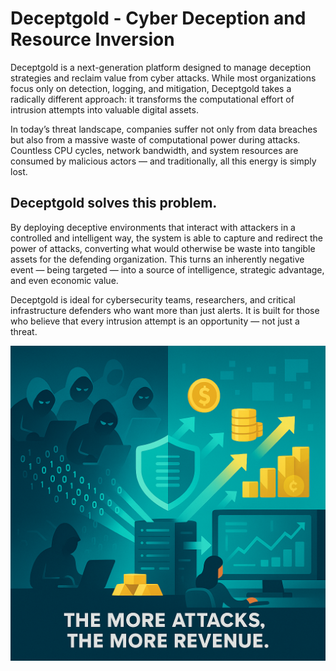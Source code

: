 # Deceptgold - Cyber Deception and Resource Inversion 

Deceptgold is a next-generation platform designed to manage deception strategies and reclaim value from cyber attacks. While most organizations focus only on detection, logging, and mitigation, Deceptgold takes a radically different approach: it transforms the computational effort of intrusion attempts into valuable digital assets.

In today’s threat landscape, companies suffer not only from data breaches but also from a massive waste of computational power during attacks. Countless CPU cycles, network bandwidth, and system resources are consumed by malicious actors — and traditionally, all this energy is simply lost.

## Deceptgold solves this problem.

By deploying deceptive environments that interact with attackers in a controlled and intelligent way, the system is able to capture and redirect the power of attacks, converting what would otherwise be waste into tangible assets for the defending organization. This turns an inherently negative event — being targeted — into a source of intelligence, strategic advantage, and even economic value.

Deceptgold is ideal for cybersecurity teams, researchers, and critical infrastructure defenders who want more than just alerts. It is built for those who believe that every intrusion attempt is an opportunity — not just a threat.


![attacks_revenue.png](documentation/assets/attacks_revenue.png)
    

